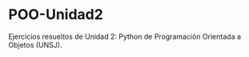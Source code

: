 # POO-Unidad2

Ejercicios resueltos de Unidad 2: Python de Programación Orientada a Objetos (UNSJ).
